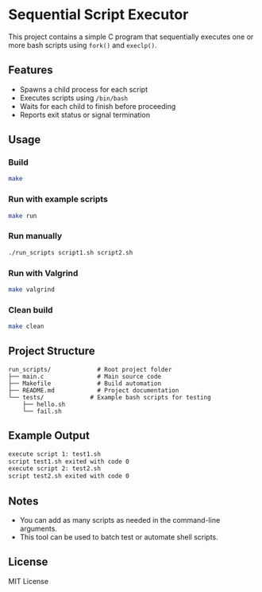# Sequential Script Executor

This project contains a simple C program that sequentially executes one or more bash scripts using `fork()` and `execlp()`.

## Features

* Spawns a child process for each script
* Executes scripts using `/bin/bash`
* Waits for each child to finish before proceeding
* Reports exit status or signal termination

## Usage

### Build

```bash
make
```

### Run with example scripts

```bash
make run
```

### Run manually

```bash
./run_scripts script1.sh script2.sh
```

### Run with Valgrind

```bash
make valgrind
```

### Clean build

```bash
make clean
```

## Project Structure

```
run_scripts/             # Root project folder
├── main.c               # Main source code
├── Makefile             # Build automation
├── README.md            # Project documentation
└── tests/             # Example bash scripts for testing
    ├── hello.sh
    └── fail.sh
```

## Example Output

```sh
execute script 1: test1.sh
script test1.sh exited with code 0
execute script 2: test2.sh
script test2.sh exited with code 0
```

## Notes

* You can add as many scripts as needed in the command-line arguments.
* This tool can be used to batch test or automate shell scripts.

## License

MIT License


